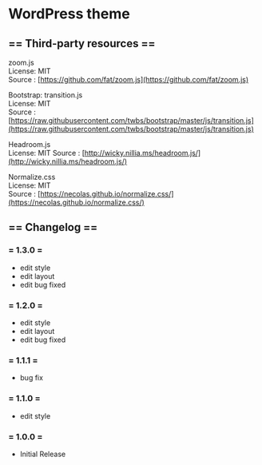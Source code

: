 # WordPress theme

## == Third-party resources ==

zoom.js  
License: MIT  
Source : [https://github.com/fat/zoom.js](https://github.com/fat/zoom.js)

Bootstrap: transition.js  
License: MIT  
Source : [https://raw.githubusercontent.com/twbs/bootstrap/master/js/transition.js](https://raw.githubusercontent.com/twbs/bootstrap/master/js/transition.js)

Headroom.js  
License: MIT
Source : [http://wicky.nillia.ms/headroom.js/](http://wicky.nillia.ms/headroom.js/)

Normalize.css  
License: MIT  
Source : [https://necolas.github.io/normalize.css/](https://necolas.github.io/normalize.css/)

## == Changelog ==

### = 1.3.0 =
* edit style
* edit layout
* edit bug fixed

### = 1.2.0 =
* edit style
* edit layout
* edit bug fixed

### = 1.1.1 =
* bug fix

### = 1.1.0 =
* edit style

### = 1.0.0 =
* Initial Release
